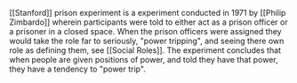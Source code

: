 [[Stanford]] prison experiment is a experiment conducted in 1971 by [[Philip Zimbardo]] wherein participants were told to either act as a prison officer or a prisoner in a closed space. When the prison officers were assigned they would take the role far to seriously, "power tripping", and seeing there own role as defining them, see [[Social Roles]]. The experiment concludes that when people are given positions of power, and told they have that power, they have a tendency to "power trip".